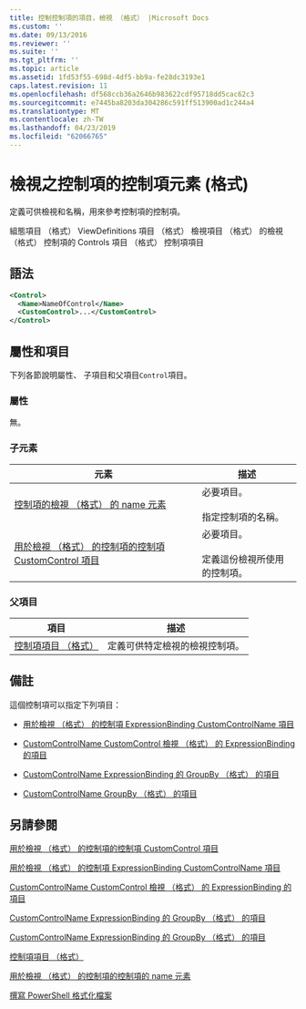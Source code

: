 ```yaml
---
title: 控制控制項的項目，檢視 （格式） |Microsoft Docs
ms.custom: ''
ms.date: 09/13/2016
ms.reviewer: ''
ms.suite: ''
ms.tgt_pltfrm: ''
ms.topic: article
ms.assetid: 1fd53f55-698d-4df5-bb9a-fe28dc3193e1
caps.latest.revision: 11
ms.openlocfilehash: df568ccb36a2646b983622cdf95718dd5cac62c3
ms.sourcegitcommit: e7445ba8203da304286c591ff513900ad1c244a4
ms.translationtype: MT
ms.contentlocale: zh-TW
ms.lasthandoff: 04/23/2019
ms.locfileid: "62066765"
---
```

# <a name="control-element-for-controls-for-view--format"></a>檢視之控制項的控制項元素 (格式)

定義可供檢視和名稱，用來參考控制項的控制項。

組態項目 （格式） ViewDefinitions 項目 （格式） 檢視項目 （格式） 的檢視 （格式） 控制項的 Controls 項目 （格式） 控制項項目

## <a name="syntax"></a>語法

```xml
<Control>
  <Name>NameOfControl</Name>
  <CustomControl>...</CustomControl>
</Control>
```

## <a name="attributes-and-elements"></a>屬性和項目

下列各節說明屬性、 子項目和父項目`Control`項目。

### <a name="attributes"></a>屬性

無。

### <a name="child-elements"></a>子元素

|元素|描述|
|-------------|-----------------|
|[控制項的檢視 （格式） 的 name 元素](./name-element-for-control-for-controls-for-view-format.md)|必要項目。<br /><br /> 指定控制項的名稱。|
|[用於檢視 （格式） 的控制項的控制項 CustomControl 項目](./customcontrol-element-for-control-for-controls-for-view-format.md)|必要項目。<br /><br /> 定義這份檢視所使用的控制項。|

### <a name="parent-elements"></a>父項目

|項目|描述|
|-------------|-----------------|
|[控制項項目 （格式）](./controls-element-for-view-format.md)|定義可供特定檢視的檢視控制項。|

## <a name="remarks"></a>備註

這個控制項可以指定下列項目：

- [用於檢視 （格式） 的控制項 ExpressionBinding CustomControlName 項目](./customcontrolname-element-for-expressionbinding-for-controls-for-view-format.md)

- [CustomControlName CustomControl 檢視 （格式） 的 ExpressionBinding 的項目](./customcontrolname-element-for-expressionbinding-for-customcontrol-for-view-format.md)

- [CustomControlName ExpressionBinding 的 GroupBy （格式） 的項目](./customcontrolname-element-for-expressionbinding-for-groupby-format.md)

- [CustomControlName GroupBy （格式） 的項目](./customcontrolname-element-for-groupby-format.md)

## <a name="see-also"></a>另請參閱

[用於檢視 （格式） 的控制項的控制項 CustomControl 項目](./customcontrol-element-for-control-for-controls-for-view-format.md)

[用於檢視 （格式） 的控制項 ExpressionBinding CustomControlName 項目](./customcontrolname-element-for-expressionbinding-for-controls-for-view-format.md)

[CustomControlName CustomControl 檢視 （格式） 的 ExpressionBinding 的項目](./customcontrolname-element-for-expressionbinding-for-customcontrol-for-view-format.md)

[CustomControlName ExpressionBinding 的 GroupBy （格式） 的項目](./customcontrolname-element-for-expressionbinding-for-groupby-format.md)

[CustomControlName ExpressionBinding 的 GroupBy （格式） 的項目](./customcontrolname-element-for-expressionbinding-for-groupby-format.md)

[控制項項目 （格式）](./controls-element-for-view-format.md)

[用於檢視 （格式） 的控制項的控制項的 name 元素](./name-element-for-control-for-controls-for-view-format.md)

[撰寫 PowerShell 格式化檔案](./writing-a-powershell-formatting-file.md)
